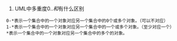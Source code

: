 1. UML中多重度0..*和*有什么区别
```
0-*表示一个集合中的一个对象对应另一个集合中的0个或多个对象。（可以不对应）
1-*表示一个集合中的一个对象对应另一个集合中的一个或多个对象。（至少对应一个）
*表示一个集合中的一个对象对应另一个集合中的多个的对象。
```
